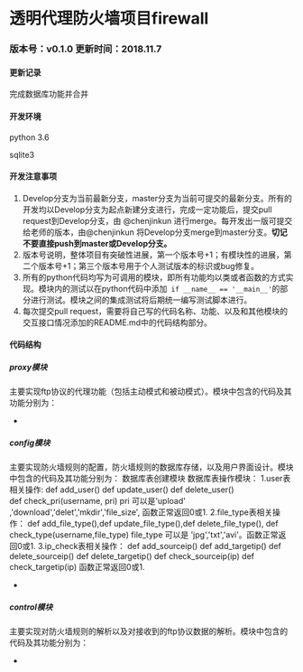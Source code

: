 # 透明代理防火墙项目firewall

### 版本号：v0.1.0    更新时间：2018.11.7

#### 更新记录
完成数据库功能并合并

#### 开发环境

python 3.6

sqlite3


#### 开发注意事项

1. Develop分支为当前最新分支，master分支为当前可提交的最新分支。所有的开发均以Develop分支为起点新建分支进行，完成一定功能后，提交pull request到Develop分支，由 @chenjinkun 进行merge。每开发出一版可提交给老师的版本，由@chenjinkun 将Develop分支merge到master分支。**切记不要直接push到master或Develop分支。**
2. 版本号说明，整体项目有突破性进展，第一个版本号+1；有模块性的进展，第二个版本号+1；第三个版本号用于个人测试版本的标识或bug修复。
3. 所有的python代码均写为可调用的模块，即所有功能均以类或者函数的方式实现。模块内的测试以在python代码中添加` if __name__ == '__main__'`的部分进行测试。模块之间的集成测试将后期统一编写测试脚本进行。
4. 每次提交pull request，需要将自己写的代码名称、功能、以及和其他模块的交互接口情况添加的README.md中的代码结构部分。



#### 代码结构

##### proxy模块

主要实现ftp协议的代理功能（包括主动模式和被动模式）。模块中包含的代码及其功能分别为：

+ 

##### config模块

主要实现防火墙规则的配置，防火墙规则的数据库存储，以及用户界面设计。模块中包含的代码及其功能分别为：
数据库表创建模块
数据库表操作模块：
1.user表相关操作: 
	def add_user()  def update_user()  def delete_user()  
	def check_pri(username, pri)  pri 可以是'upload' ,'download','delet','mkdir','file_size', 函数正常返回0或1.
2.file_type表相关操作： 
	def add_file_type(),def update_file_type(),def delete_file_type(),
	def check_type(username,file_type) file_type 可以是 'jpg','txt','avi'。函数正常返回0或1.
3.ip_check表相关操作： 
	def add_sourceip() def add_targetip() def delete_sourceip() def delete_targetip() 
	def check_sourceip(ip) def check_targetip(ip) 函数正常返回0或1.

+ 

##### control模块

主要实现对防火墙规则的解析以及对接收到的ftp协议数据的解析。模块中包含的代码及其功能分别为：

- 

